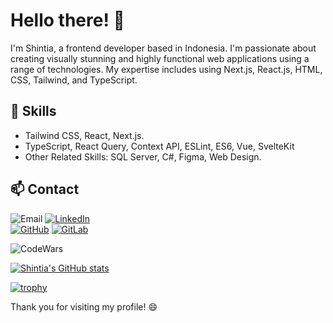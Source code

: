
# Hello there! 👋

I'm Shintia, a frontend developer based in Indonesia. I'm passionate about creating visually stunning and highly functional web applications using a range of technologies. My expertise includes using Next.js, React.js, HTML, CSS, Tailwind, and TypeScript.

## 🚀 Skills
- Tailwind CSS, React, Next.js.
- TypeScript, React Query, Context API, ESLint, ES6, Vue, SvelteKit
- Other Related Skills: SQL Server, C#, Figma, Web Design.

## 📫 Contact
![Email](https://img.shields.io/badge/shintiazhouu28%40gmail.com-red?style=for-the-badge&logo=Gmail&logoColor=white)
[![LinkedIn](https://img.shields.io/badge/ShintiaZhou-blue?style=for-the-badge&logo=linkedin&logoColor=white)](https://www.linkedin.com/in/shintiazhou/)
<br>
[![GitHub](https://img.shields.io/badge/ShintiaZhou-gray?style=for-the-badge&logo=github&logoColor=white)](https://github.com/shintiazhou)
[![GitLab](https://img.shields.io/badge/ShintiaZhou-orange?style=for-the-badge&logo=gitlab&logoColor=white)](https://gitlab.com/shintiazhou)
<br>

![CodeWars](https://www.codewars.com/users/shintiazhou/badges/large)

[![Shintia's GitHub stats](https://github-readme-stats.vercel.app/api?username=shintiazhou&theme=gruvbox)](https://github.com/shintiazhou/github-readme-stats)

[![trophy](https://github-profile-trophy.vercel.app/?username=shintiazhou&theme=onedark)](https://github.com/shintiazhou/github-profile-trophy)

Thank you for visiting my profile! 😄
<!--
**shintiazhou/shintiazhou** is a ✨ _special_ ✨ repository because its `README.md` (this file) appears on your GitHub profile.

Here are some ideas to get you started:

- 🔭 I’m currently working on ...
- 🌱 I’m currently learning ...
- 👯 I’m looking to collaborate on ...
- 🤔 I’m looking for help with ...
- 💬 Ask me about ...
- 📫 How to reach me: ...
- 😄 Pronouns: ...
- ⚡ Fun fact: ...
-->
